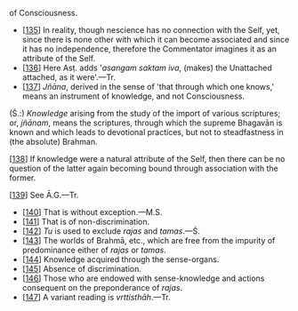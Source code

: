 of Consciousness.

- [[135](#page--1-0)] In reality, though nescience has no connection with the Self, yet, since there is none other with which it can become associated and since it has no independence, therefore the Commentator imagines it as an attribute of the Self.
- [[136](#page--1-1)] Here Asṭ. adds '*asangam saktam iva*, (makes) the Unattached attached, as it were'.—Tr.
- [[137](#page--1-2)] *Jñāna*, derived in the sense of 'that through which one knows,' means an instrument of knowledge, and not Consciousness.

(Ś.:) *Knowledge* arising from the study of the import of various scriptures; or, *jñānam*, means the scriptures, through which the supreme Bhagavān is known and which leads to devotional practices, but not to steadfastness in (the absolute) Brahman.

[[138](#page--1-3)] If knowledge were a natural attribute of the Self, then there can be no question of the latter again becoming bound through association with the former.

[[139](#page--1-4)] See Ā.G.—Tr.

- [[140](#page--1-5)] That is without exception.—M.S.
- [[141](#page--1-6)] That is of non-discrimination.
- [[142](#page--1-7)] *Tu* is used to exclude *rajas* and *tamas*.—Ś.
- [[143](#page--1-8)] The worlds of Brahmā, etc., which are free from the impurity of predominance either of *rajas* or *tamas*.
- [[144](#page--1-9)] Knowledge acquired through the sense-organs.
- [[145](#page--1-10)] Absence of discrimination.
- [[146](#page--1-11)] Those who are endowed with sense-knowledge and actions consequent on the preponderance of *rajas*.
- [[147](#page--1-12)] A variant reading is *vrttisthāh*.—Tr.
